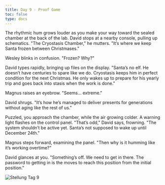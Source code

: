 ```yaml
---
title: Day 9 - Proof Game
toc: false
type: docs
---
```


The rhythmic hum grows louder as you make your way toward the sealed chamber at the back of the lab. David stops at a nearby console, pulling up schematics. "The Cryostasis Chamber," he mutters. "It’s where we keep Santa frozen between Christmases."

Wesley blinks in confusion. "Frozen? Why?"

David types rapidly, bringing up files on the display. "Santa’s no elf. He doesn’t have centuries to spare like we do. Cryostasis keeps him in perfect condition for the next Christmas. He only wakes up to prepare for his yearly trip and goes back into stasis when the work is done."

Magnus raises an eyebrow. "Seems... extreme."

David shrugs. "It’s how he’s managed to deliver presents for generations without aging like the rest of us."

Puzzled, you approach the chamber, while the air growing colder. A warning light flashes on the control panel. "That’s odd," David says, frowning. "The system shouldn’t be active yet. Santa’s not supposed to wake up until December 24th."

Magnus steps forward, examining the panel. "Then why is it humming like it’s working overtime?"

David glances at you. "Something’s off. We need to get in there. The password to getting in is the moves to reach this position from the initial position."


![Stellung Tag 9](/day9.jpg "rn1qkbnr/ppp1pp1p/3p4/8/8/7P/PPPPPP1P/RNBQKb1R w KQkq - 0 1")


